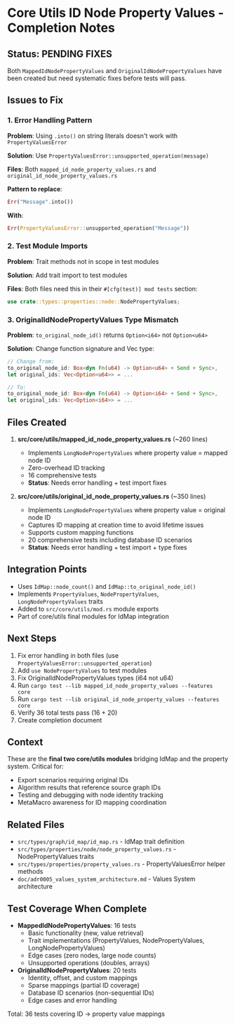 # Core Utils ID Node Property Values - Completion Notes

## Status: PENDING FIXES

Both `MappedIdNodePropertyValues` and `OriginalIdNodePropertyValues` have been created but need systematic fixes before tests will pass.

## Issues to Fix

### 1. Error Handling Pattern

**Problem**: Using `.into()` on string literals doesn't work with `PropertyValuesError`

**Solution**: Use `PropertyValuesError::unsupported_operation(message)`

**Files**: Both `mapped_id_node_property_values.rs` and `original_id_node_property_values.rs`

**Pattern to replace**:

```rust
Err("Message".into())
```

**With**:

```rust
Err(PropertyValuesError::unsupported_operation("Message"))
```

### 2. Test Module Imports

**Problem**: Trait methods not in scope in test modules

**Solution**: Add trait import to test modules

**Files**: Both files need this in their `#[cfg(test)] mod tests` section:

```rust
use crate::types::properties::node::NodePropertyValues;
```

### 3. OriginalIdNodePropertyValues Type Mismatch

**Problem**: `to_original_node_id()` returns `Option<i64>` not `Option<u64>`

**Solution**: Change function signature and Vec type:

```rust
// Change from:
to_original_node_id: Box<dyn Fn(u64) -> Option<u64> + Send + Sync>,
let original_ids: Vec<Option<u64>> = ...

// To:
to_original_node_id: Box<dyn Fn(u64) -> Option<i64> + Send + Sync>,
let original_ids: Vec<Option<i64>> = ...
```

## Files Created

1. **src/core/utils/mapped_id_node_property_values.rs** (~260 lines)

   - Implements `LongNodePropertyValues` where property value = mapped node ID
   - Zero-overhead ID tracking
   - 16 comprehensive tests
   - **Status**: Needs error handling + test import fixes

2. **src/core/utils/original_id_node_property_values.rs** (~350 lines)
   - Implements `LongNodePropertyValues` where property value = original node ID
   - Captures ID mapping at creation time to avoid lifetime issues
   - Supports custom mapping functions
   - 20 comprehensive tests including database ID scenarios
   - **Status**: Needs error handling + test import + type fixes

## Integration Points

- Uses `IdMap::node_count()` and `IdMap::to_original_node_id()`
- Implements `PropertyValues`, `NodePropertyValues`, `LongNodePropertyValues` traits
- Added to `src/core/utils/mod.rs` module exports
- Part of core/utils final modules for IdMap integration

## Next Steps

1. Fix error handling in both files (use `PropertyValuesError::unsupported_operation`)
2. Add `use NodePropertyValues` to test modules
3. Fix OriginalIdNodePropertyValues types (i64 not u64)
4. Run `cargo test --lib mapped_id_node_property_values --features core`
5. Run `cargo test --lib original_id_node_property_values --features core`
6. Verify 36 total tests pass (16 + 20)
7. Create completion document

## Context

These are the **final two core/utils modules** bridging IdMap and the property system. Critical for:

- Export scenarios requiring original IDs
- Algorithm results that reference source graph IDs
- Testing and debugging with node identity tracking
- MetaMacro awareness for ID mapping coordination

## Related Files

- `src/types/graph/id_map/id_map.rs` - IdMap trait definition
- `src/types/properties/node/node_property_values.rs` - NodePropertyValues traits
- `src/types/properties/property_values.rs` - PropertyValuesError helper methods
- `doc/adr0005_values_system_architecture.md` - Values System architecture

## Test Coverage When Complete

- **MappedIdNodePropertyValues**: 16 tests
  - Basic functionality (new, value retrieval)
  - Trait implementations (PropertyValues, NodePropertyValues, LongNodePropertyValues)
  - Edge cases (zero nodes, large node counts)
  - Unsupported operations (doubles, arrays)
- **OriginalIdNodePropertyValues**: 20 tests
  - Identity, offset, and custom mappings
  - Sparse mappings (partial ID coverage)
  - Database ID scenarios (non-sequential IDs)
  - Edge cases and error handling

Total: 36 tests covering ID → property value mappings
